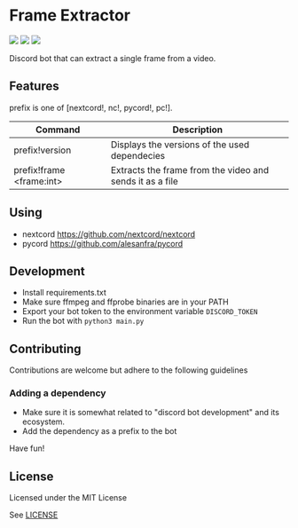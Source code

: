 # Frame Extractor

![](https://img.shields.io/badge/code%20style-black-black?style=for-the-badge) ![](https://img.shields.io/badge/python-3.8%2B-blue?style=for-the-badge) ![](https://img.shields.io/codefactor/grade/github/teaishealthy/frame_extractor?style=for-the-badge)

Discord bot that can extract a single frame from a video.

## Features

prefix is one of [nextcord!, nc!, pycord!, pc!].

| Command | Description |
| ------ | ----------- |
| prefix!version | Displays the versions of the used dependecies |
| prefix!frame \<frame:int>  | Extracts the frame from the video and sends it as a file |

## Using 

 - nextcord https://github.com/nextcord/nextcord
 - pycord https://github.com/alesanfra/pycord 

## Development

* Install requirements.txt
* Make sure ffmpeg and ffprobe binaries are in your PATH
* Export your bot token to the environment variable `DISCORD_TOKEN`
* Run the bot with `python3 main.py`

## Contributing

Contributions are welcome but adhere to the following guidelines

### Adding a dependency

* Make sure it is somewhat related to "discord bot development" and its ecosystem.
* Add the dependency as a prefix to the bot

Have fun!

## License

Licensed under the MIT License

See [LICENSE](LICENSE)
